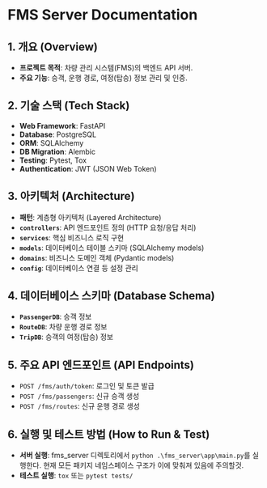 # FMS Server Documentation

## 1. 개요 (Overview)
- **프로젝트 목적**: 차량 관리 시스템(FMS)의 백엔드 API 서버.
- **주요 기능**: 승객, 운행 경로, 여정(탑승) 정보 관리 및 인증.

## 2. 기술 스택 (Tech Stack)
- **Web Framework**: FastAPI
- **Database**: PostgreSQL
- **ORM**: SQLAlchemy
- **DB Migration**: Alembic
- **Testing**: Pytest, Tox
- **Authentication**: JWT (JSON Web Token)

## 3. 아키텍처 (Architecture)
- **패턴**: 계층형 아키텍처 (Layered Architecture)
- **`controllers`**: API 엔드포인트 정의 (HTTP 요청/응답 처리)
- **`services`**: 핵심 비즈니스 로직 구현
- **`models`**: 데이터베이스 테이블 스키마 (SQLAlchemy models)
- **`domains`**: 비즈니스 도메인 객체 (Pydantic models)
- **`config`**: 데이터베이스 연결 등 설정 관리

## 4. 데이터베이스 스키마 (Database Schema)
- **`PassengerDB`**: 승객 정보
- **`RouteDB`**: 차량 운행 경로 정보
- **`TripDB`**: 승객의 여정(탑승) 정보

## 5. 주요 API 엔드포인트 (API Endpoints)
- `POST /fms/auth/token`: 로그인 및 토큰 발급
- `POST /fms/passengers`: 신규 승객 생성
- `POST /fms/routes`: 신규 운행 경로 생성

## 6. 실행 및 테스트 방법 (How to Run & Test)
- **서버 실행**: fms_server 디렉토리에서 `python .\fms_server\app\main.py`를 실행한다. 현재 모든 패키지 네임스페이스 구조가 이에 맞춰져 있음에 주의할것.
- **테스트 실행**: `tox` 또는 `pytest tests/`
